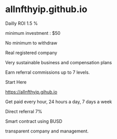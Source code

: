 # allnfthyip.github.io

Dailly ROI 1.5 %

minimum investment : $50

No minimum to withdraw

Real registered company

Very sustainable business and compensation plans

Earn referral commissions up to 7 levels.

Start Here

https://allnfthyip.gihub.io

Get paid every hour, 24 hours a day, 7 days a week

Direct referral 7%

Smart contract using BUSD

transparent company and management.

